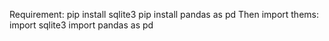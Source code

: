 Requirement: 
pip install sqlite3 
pip install pandas as pd 
Then import thems: 
import sqlite3 
import pandas as pd
